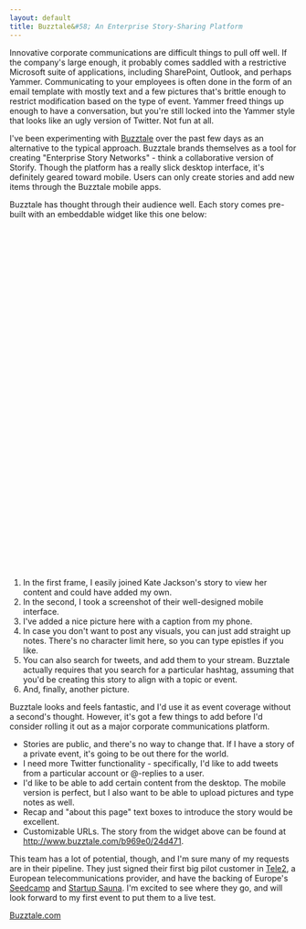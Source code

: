 ```yaml
---
layout: default
title: Buzztale&#58; An Enterprise Story-Sharing Platform
---
```


Innovative corporate communications are difficult things to pull off well. If the company's large enough, it probably comes saddled with a restrictive Microsoft suite of applications, including SharePoint, Outlook, and perhaps Yammer. Communicating to your employees is often done in the form of an email template with mostly text and a few pictures that's brittle enough to restrict modification based on the type of event. Yammer freed things up enough to have a conversation, but you're still locked into the Yammer style that looks like an ugly version of Twitter. Not fun at all.

I've been experimenting with [Buzztale](http://www.buzztale.com) over the past few days as an alternative to the typical approach. Buzztale brands themselves as a tool for creating "Enterprise Story Networks" - think a collaborative version of Storify. Though the platform has a really slick desktop interface, it's definitely geared toward mobile. Users can only create stories and add new items through the Buzztale mobile apps. 

Buzztale has thought through their audience well. Each story comes pre-built with an embeddable widget like this one below:

<div id="latte-24d471" style="width:510px;height:600px;margin:0 auto;">

</div>

1. In the first frame, I easily joined Kate Jackson's story to view her content and could have added my own.
2. In the second, I took a screenshot of their well-designed mobile interface. 
3. I've added a nice picture here with a caption from my phone.
4. In case you don't want to post any visuals, you can just add straight up notes. There's no character limit here, so you can type epistles if you like.
5. You can also search for tweets, and add them to your stream. Buzztale actually requires that you search for a particular hashtag, assuming that you'd be creating this story to align with a topic or event.
6. And, finally, another picture. 

Buzztale looks and feels fantastic, and I'd use it as event coverage without a second's thought. However, it's got a few things to add before I'd consider rolling it out as a major corporate communications platform.

* Stories are public, and there's no way to change that. If I have a story of a private event, it's going to be out there for the world.
* I need more Twitter functionality - specifically, I'd like to add tweets from a particular account or @-replies to a user.
* I'd like to be able to add certain content from the desktop. The mobile version is perfect, but I also want to be able to upload pictures and type notes as well. 
* Recap and "about this page" text boxes to introduce the story would be excellent. 
* Customizable URLs. The story from the widget above can be found at http://www.buzztale.com/b969e0/24d471. 

This team has a lot of potential, though, and I'm sure many of my requests are in their pipeline. They just signed their first big pilot customer in [Tele2](http://www.tele2.com), a European telecommunications provider, and have the backing of Europe's [Seedcamp](http://www.seedcamp.com) and [Startup Sauna](http://www.startupsauna.com). I'm excited to see where they go, and will look forward to my first event to put them to a live test.

[Buzztale.com](http://www.buzztale.com)

